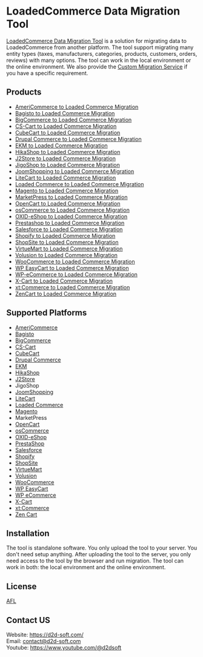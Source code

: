 # LoadedCommerce Data Migration Tool
[LoadedCommerce Data Migration Tool](https://d2d-soft.com/22-loaded-migration) is a solution for migrating data to LoadedCommerce from another platform. The tool support migrating many entity types (taxes, manufacturers, categories, products, customers, orders, reviews) with many options. The tool can work in the local environment or the online environment. We also provide the [Custom Migration Service](https://d2d-soft.com/migration-services/296-data-migration-customization.html) if you have a specific requirement. 

## Products
- [AmeriCommerce to Loaded Commerce Migration](https://d2d-soft.com/loaded-migration/770-7247-americommerce-to-loaded-migration-tool.html#/72-entities-1000)
- [Bagisto to Loaded Commerce Migration](https://d2d-soft.com/loaded-migration/937-8956-bagisto-to-loaded-migration-tool.html#/72-entities-1000)
- [BigCommerce to Loaded Commerce Migration](https://d2d-soft.com/loaded-migration/413-1667-bigcommerce-to-loaded-migration-tool.html#/72-entities-1000)
- [CS-Cart to Loaded Commerce Migration](https://d2d-soft.com/loaded-migration/324-1387-cs-cart-to-loaded-migration-tool.html)
- [CubeCart to Loaded Commerce Migration](https://d2d-soft.com/loaded-migration/122-532-cubecart-to-loaded-migration-tool.html)
- [Drupal Commerce to Loaded Commerce Migration](https://d2d-soft.com/loaded-migration/359-drupal-commerce-to-loaded-migration-service.html)
- [EKM to Loaded Commerce Migration](https://d2d-soft.com/loaded-migration/824-7799-ekm-to-loaded-migration-tool.html#/72-entities-1000)
- [HikaShop to Loaded Commerce Migration](https://d2d-soft.com/loaded-migration/456-1877-hikashop-to-loaded-migration-tool.html#/72-entities-1000)
- [J2Store to Loaded Commerce Migration](https://d2d-soft.com/loaded-migration/499-2072-j2store-to-loaded-migration-tool.html#/72-entities-1000)
- [JigoShop to Loaded Commerce Migration](https://d2d-soft.com/loaded-migration/542-2267-jigoshop-to-loaded-migration-tool.html#/72-entities-1000)
- [JoomShopping to Loaded Commerce Migration](https://d2d-soft.com/loaded-migration/592-2507-joomshopping-to-loaded-migration-tool.html#/72-entities-1000)
- [LiteCart to Loaded Commerce Migration](https://d2d-soft.com/loaded-migration/878-8361-litecart-to-loaded-migration-tool.html#/72-entities-1000)
- [Loaded Commerce to Loaded Commerce Migration](https://d2d-soft.com/loaded-migration/123-537-loaded-to-loaded-migration-tool.html)
- [Magento to Loaded Commerce Migration](https://d2d-soft.com/loaded-migration/124-542-magento-to-loaded-migration-tool.html)
- [MarketPress to Loaded Commerce Migration](https://d2d-soft.com/loaded-migration/567-2387-marketpress-to-loaded-migration-tool.html#/72-entities-1000)
- [OpenCart to Loaded Commerce Migration](https://d2d-soft.com/loaded-migration/125-547-opencart-to-loaded-migration-tool.html)
- [osCommerce to Loaded Commerce Migration](https://d2d-soft.com/loaded-migration/126-552-oscommerce-to-loaded-migration-tool.html)
- [OXID-eShop to Loaded Commerce Migration](https://d2d-soft.com/loaded-migration/127-557-oxid-eshop-to-loaded-migration-tool.html)
- [Prestashop to Loaded Commerce Migration](https://d2d-soft.com/loaded-migration/128-562-prestashop-to-loaded-migration-tool.html)
- [Salesforce to Loaded Commerce Migration](https://d2d-soft.com/loaded-migration/718-6726-salesforce-to-loaded-migration-tool.html#/72-entities-1000)
- [Shopify to Loaded Commerce Migration](https://d2d-soft.com/loaded-migration/376-1487-shopify-to-loaded-migration-tool.html#/72-entities-1000)
- [ShopSite to Loaded Commerce Migration](https://d2d-soft.com/loaded-migration/851-8075-shopsite-to-loaded-migration-tool.html#/72-entities-1000)
- [VirtueMart to Loaded Commerce Migration](https://d2d-soft.com/loaded-migration/129-567-virtuemart-to-loaded-migration-tool.html)
- [Volusion to Loaded Commerce Migration](https://d2d-soft.com/loaded-migration/641-5923-volusion-to-loaded-migration-tool.html#/72-entities-1000)
- [WooCommerce to Loaded Commerce Migration](https://d2d-soft.com/loaded-migration/130-572-woocommerce-to-loaded-migration-tool.html)
- [WP EasyCart to Loaded Commerce Migration](https://d2d-soft.com/loaded-migration/667-6198-wpeasycart-to-loaded-migration-tool.html#/72-entities-1000)
- [WP-eCommerce to Loaded Commerce Migration](https://d2d-soft.com/loaded-migration/131-577-wp-ecommerce-to-loaded-migration-tool.html)
- [X-Cart to Loaded Commerce Migration](https://d2d-soft.com/loaded-migration/132-582-x-cart-to-loaded-migration-tool.html)
- [xt:Commerce to Loaded Commerce Migration](https://d2d-soft.com/loaded-migration/133-587-xtcommerce-to-loaded-migration-tool.html)
- [ZenCart to Loaded Commerce Migration](https://d2d-soft.com/loaded-migration/134-592-zencart-to-loaded-migration-tool.html)

## Supported Platforms
- [AmeriCommerce](https://www.americommerce.com/)
- [Bagisto](https://bagisto.com/)
- [BigCommerce](https://www.bigcommerce.com/)
- [CS-Cart](https://www.cs-cart.com/)
- [CubeCart](https://www.cubecart.com/)
- [Drupal Commerce](https://drupalcommerce.org/)
- [EKM](https://www.ekm.com/)
- [HikaShop](https://www.hikashop.com/)
- [J2Store](https://www.j2store.org/)
- JigoShop
- [JoomShopping](https://extensions.joomla.org/extension/joomshopping/)
- [LiteCart](https://www.litecart.net/)
- [Loaded Commerce](https://loadedcommerce.com/)
- [Magento](https://magento.com/)
- MarketPress
- [OpenCart](https://www.opencart.com/)
- [osCommerce](https://www.oscommerce.com/)
- [OXID-eShop](https://www.oxid-esales.com)
- [PrestaShop](https://www.prestashop.com)
- [Salesforce](https://www.salesforce.com/)
- [Shopify](https://www.shopify.com/)
- [ShopSite](https://www.shopsite.com/)
- [VirtueMart](https://virtuemart.net/)
- [Volusion](https://volusion.com/)
- [WooCommerce](https://woocommerce.com/)
- [WP EasyCart](https://www.wpeasycart.com/)
- [WP eCommerce](https://wpecommerce.org/)
- [X-Cart](https://www.x-cart.com/)
- [xt:Commerce](https://www.xt-commerce.com/)
- [Zen Cart](https://www.zen-cart.com/)

## Installation
The tool is standalone software. You only upload the tool to your server. You don't need setup anything. After uploading the tool to the server, you only need access to the tool by the browser and run migration. The tool can work in both: the local environment and the online environment.

## License

[AFL](https://d2d-soft.com/license/AFL.txt)

## Contact US
Website: https://d2d-soft.com/ \
Email: contact@d2d-soft.com \
Youtube: https://www.youtube.com/@d2dsoft 
